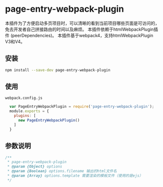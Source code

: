 # page-entry-webpack-plugin

本插件为了方便启动多页项目时，可以清晰的看到当前项目哪些页面是可访问的，免去开发者自己拼接路由的时间以及麻烦。
本插件依赖于htmlWebpackPlugin插件 (peerDependencies)。
本插件基于webpack4，支持htmlWebpackPlugin V3和V4。

## 安装

````bash
npm install --save-dev page-entry-webpack-plugin
````

## 使用

`webpack.config.js`
````javascript
  var PageEntryWebpackPlugin = require('page-entry-webpack-plugin'); 
  module.exports = {
    plugins: [
      new PageEntryWebpackPlugin()
    ]
  } 
````

## 参数说明
````javascript
/**
 * page-entry-webpack-plugin
 * @param {Object} options 
 * @param {Boolean} options.filename 输出的html文件名
 * @param {Array} options.template 需要渲染的模板文件（使用的是ejs）
 */
````



